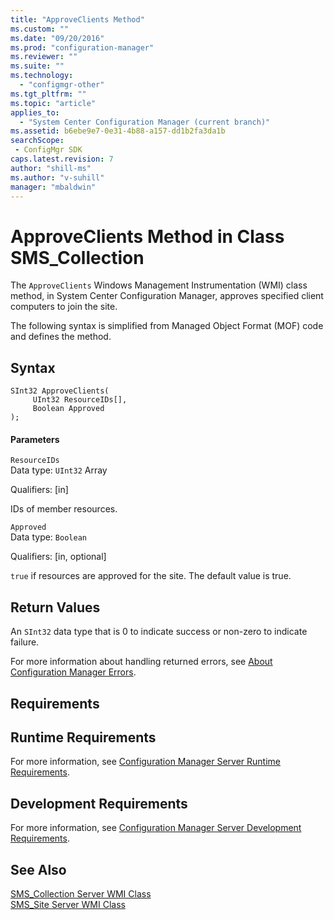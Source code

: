 ```yaml
---
title: "ApproveClients Method"
ms.custom: ""
ms.date: "09/20/2016"
ms.prod: "configuration-manager"
ms.reviewer: ""
ms.suite: ""
ms.technology:
  - "configmgr-other"
ms.tgt_pltfrm: ""
ms.topic: "article"
applies_to:
  - "System Center Configuration Manager (current branch)"
ms.assetid: b6ebe9e7-0e31-4b88-a157-dd1b2fa3da1bsearchScope: - ConfigMgr SDK
caps.latest.revision: 7
author: "shill-ms"
ms.author: "v-suhill"
manager: "mbaldwin"
---
```

# ApproveClients Method in Class SMS_Collection
The `ApproveClients` Windows Management Instrumentation (WMI) class method, in System Center Configuration Manager, approves specified client computers to join the site.  

 The following syntax is simplified from Managed Object Format (MOF) code and defines the method.  

## Syntax  

```  
SInt32 ApproveClients(  
     UInt32 ResourceIDs[],  
     Boolean Approved  
);  
```  

#### Parameters  
 `ResourceIDs`  
 Data type: `UInt32` Array  

 Qualifiers: [in]  

 IDs of member resources.  

 `Approved`  
 Data type: `Boolean`  

 Qualifiers: [in, optional]  

 `true` if resources are approved for the site. The default value is true.  

## Return Values  
 An  `SInt32` data type that is 0 to indicate success or non-zero to indicate failure.  

 For more information about handling returned errors, see [About Configuration Manager Errors](../../../../../develop/core/understand/about-configuration-manager-errors.md).  

## Requirements  

## Runtime Requirements  
 For more information, see [Configuration Manager Server Runtime Requirements](../../../../../develop/core/reqs/server-runtime-requirements.md).  

## Development Requirements  
 For more information, see [Configuration Manager Server Development Requirements](../../../../../develop/core/reqs/server-development-requirements.md).  

## See Also  
 [SMS_Collection Server WMI Class](../../../../../develop/reference/core/clients/collections/sms_collection-server-wmi-class.md)   
 [SMS_Site Server WMI Class](../../../../../develop/reference/core/servers/configure/sms_site-server-wmi-class.md)
